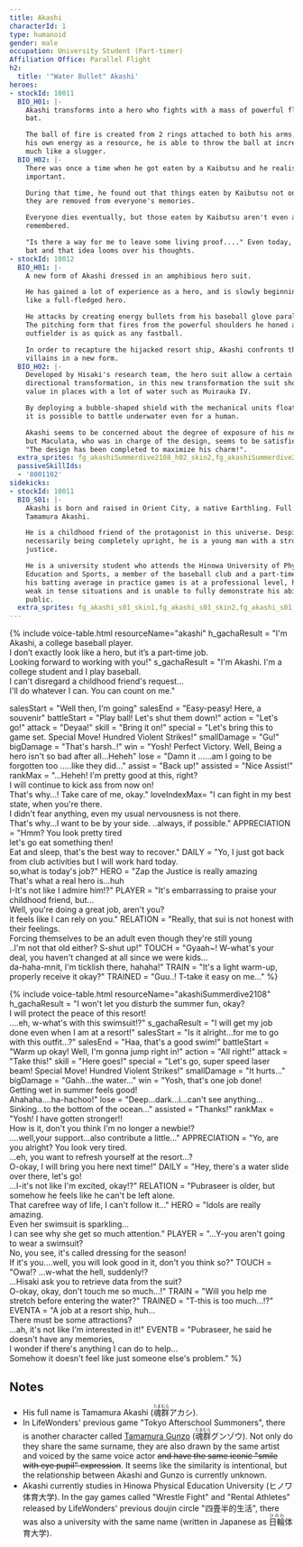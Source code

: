 ```yaml
---
title: Akashi
characterId: 1
type: humanoid
gender: male
occupation: University Student (Part-timer)
Affiliation Office: Parallel Flight
h2:
  title: '"Water Bullet" Akashi'
heroes:
- stockId: 10011
  BIO_H01: |-
    Akashi transforms into a hero who fights with a mass of powerful flames and a
    bat.

    The ball of fire is created from 2 rings attached to both his arms, and by using
    his own energy as a resource, he is able to throw the ball at incredible speeds
    much like a slugger.
  BIO_H02: |-
    There was once a time when he got eaten by a Kaibutsu and he realised something
    important.

    During that time, he found out that things eaten by Kaibutsu not only die, but
    they are removed from everyone's memories.

    Everyone dies eventually, but those eaten by Kaibutsu aren't even allowed to be
    remembered.

    "Is there a way for me to leave some living proof...." Even today, he clasps his
    bat and that idea looms over his thoughts.
- stockId: 10012
  BIO_H01: |-
    A new form of Akashi dressed in an amphibious hero suit.

    He has gained a lot of experience as a hero, and is slowly beginning to look
    like a full-fledged hero.

    He attacks by creating energy bullets from his baseball glove parallel weapon,
    The pitching form that fires from the powerful shoulders he honed as an
    outfielder is as quick as any fastball.

    In order to recapture the hijacked resort ship, Akashi confronts the pirate
    villains in a new form.
  BIO_H02: |-
    Developed by Hisaki's research team, the hero suit allow a certain degree of
    directional transformation, in this new transformation the suit shows its true
    value in places with a lot of water such as Muirauka IV.

    By deploying a bubble-shaped shield with the mechanical units floating around,
    it is possible to battle underwater even for a human.

    Akashi seems to be concerned about the degree of exposure of his new appearance,
    but Maculata, who was in charge of the design, seems to be satisfied with it.
    "The design has been completed to maximize his charm!".
  extra_sprites: fg_akashiSummerdive2108_h02_skin2,fg_akashiSummerdive2108_h02_skin3,fg_akashiSummerdive2108_h02_skin4
  passiveSkillIds:
  - '8001102'
sidekicks:
- stockId: 10011
  BIO_S01: |-
    Akashi is born and raised in Orient City, a native Earthling. Full name's
    Tamamura Akashi.

    He is a childhood friend of the protagonist in this universe. Despite not
    necessarily being completely upright, he is a young man with a strong sense of
    justice.

    He is a university student who attends the Hinowa University of Physical
    Education and Sports, a member of the baseball club and a part-timer. Although
    his batting average in practice games is at a professional level, he tends to be
    weak in tense situations and is unable to fully demonstrate his abilities in
    public.
  extra_sprites: fg_akashi_s01_skin1,fg_akashi_s01_skin2,fg_akashi_s01_skin3,fg_akashi_s01_skin4
---
```


{% include voice-table.html resourceName="akashi"
h_gachaResult = "I'm Akashi, a college baseball player.<br>I don’t exactly look like a hero, but it’s a part-time job.<br>Looking forward to working with you!"
s_gachaResult = "I'm Akashi. I'm a college student and I play baseball.<br>I can't disregard a childhood friend's request…<br>I'll do whatever I can. You can count on me."

salesStart = "Well then, I'm going"
salesEnd = "Easy-peasy! Here, a souvenir"
battleStart = "Play ball! Let's shut them down!"
action = "Let's go!"
attack = "Deyaa!"
skill = "Bring it on!"
special = "Let's bring this to game set. Special Move! Hundred Violent Strikes!"
smallDamage = "Gu!"
bigDamage = "That's harsh..!"
win = "Yosh! Perfect Victory. Well, Being a hero isn't so bad after all…Heheh"
lose = "Damn it ......am I going to be forgotten too .....like they did..."
assist = "Back up!"
assisted = "Nice Assist!"
rankMax = "…Heheh! I'm pretty good at this, right?<br>I will continue to kick ass from now on!<br>That's why…! Take care of me, okay."
loveIndexMax= "I can fight in my best state, when you're there.<br>I didn't fear anything, even my usual nervousness is not there.<br>That's why…I want to be by your side. ..always, if possible."
APPRECIATION = "Hmm? You look pretty tired<br>let's go eat something then!<br>Eat and sleep, that's the best way to recover."
DAILY = "Yo, I just got back from club activities but I will work hard today.<br>so,what is today's job?"
HERO = "Zap the Justice is really amazing<br>That's what a real hero is…huh<br>I-It's not like I admire him!?"
PLAYER = "It's embarrassing to praise your childhood friend, but...<br>Well, you're doing a great job, aren't you? <br>it feels like I can rely on you."
RELATION = "Really, that sui is not honest with their feelings.<br>Forcing themselves to be an adult even though they're still young<br>..I'm not that old either? S-shut up!"
TOUCH = "Gyaah~! W-what's your deal, you haven't changed at all since we were kids...<br>da-haha-mnit, I'm ticklish there, hahaha!"
TRAIN = "It's a light warm-up, properly receive it okay?"
TRAINED = "Guu..! T-take it easy on me…"
%}

{% include voice-table.html resourceName="akashiSummerdive2108"
h_gachaResult = "I won't let you disturb the summer fun, okay?<br>I will protect the peace of this resort!<br>….eh, w-what's with this swimsuit!?"
s_gachaResult = "I will get my job done even when I am at a resort!"
salesStart = "Is it alright…for me to go with this outfit…?"
salesEnd = "Haa, that's a good swim!"
battleStart = "Warm up okay! Well, I'm gonna jump right in!"
action = "All right!"
attack = "Take this!"
skill = "Here goes!"
special = "Let's go, super speed laser beam! Special Move! Hundred Violent Strikes!"
smallDamage = "It hurts…"
bigDamage = "Gahh…the water…"
win = "Yosh, that's one job done!<br>Getting wet in summer feels good!<br>Ahahaha….ha-hachoo!"
lose = "Deep…dark…i…can't see anything…<br>Sinking…to the bottom of the ocean…"
assisted = "Thanks!"
rankMax = "Yosh! I have gotten stronger!!<br>How is it, don't you think I'm no longer a newbie!?<br>….well,your support…also contribute a little…"
APPRECIATION = "Yo, are you alright? You look very tired.<br>…eh, you want to refresh yourself at the resort...?<br>O-okay, I will bring you here next time!"
DAILY = "Hey, there's a water slide over there, let's go!<br>…I-it's not like I'm excited, okay!?"
RELATION = "Pubraseer is older, but somehow he feels like he can't be left alone.<br>That carefree way of life, I can't follow it…"
HERO = "Idols are really amazing.<br>Even her swimsuit is sparkling…<br>I can see why she get so much attention."
PLAYER = "…Y-you aren't going to wear a swimsuit?<br>No, you see, it's called dressing for the season!<br>If it's you….well, you will look good in it, don't you think so?"
TOUCH = "Owa!? …w-what the hell, suddenly!?<br>…Hisaki ask you to retrieve data from the suit?<br>O-okay, okay, don't touch me so much…!"
TRAIN = "Will you help me stretch before entering the water?"
TRAINED = "T-this is too much…!?"
EVENTA = "A job at a resort ship, huh…<br>There must be some attractions?<br>…ah, it's not like I'm interested in it!"
EVENTB = "Pubraseer, he said he doesn't have any memories,<br>I wonder if there's anything I can do to help...<br>Somehow it doesn't feel like just someone else's problem."
%}

## Notes

- His full name is Tamamura Akashi (<ruby>魂群<rt>たまむら</rt></ruby>アカシ).
- In LifeWonders' previous game "Tokyo Afterschool Summoners", there is another character called [Tamamura Gunzo](https://housamo.wiki/Gunzo) (<ruby>魂群<rt>たまむら</rt></ruby>グンゾウ).
  Not only do they share the same surname, they are also drawn by the same artist and voiced by the same voice actor ~~and have the same iconic "smile with eye pupil" expression~~. It seems like the similarity is intentional, but the relationship between Akashi and Gunzo is currently unknown.
- Akashi currently studies in Hinowa Physical Education University (ヒノワ体育大学). In the gay games called "Wrestle Fight" and "Rental Athletes" released by LifeWonders' previous doujin circle "四畳半的生活", there was also a university with the same name (written in Japanese as <ruby>日輪<rt>ひのわ</rt></ruby>体育大学).
